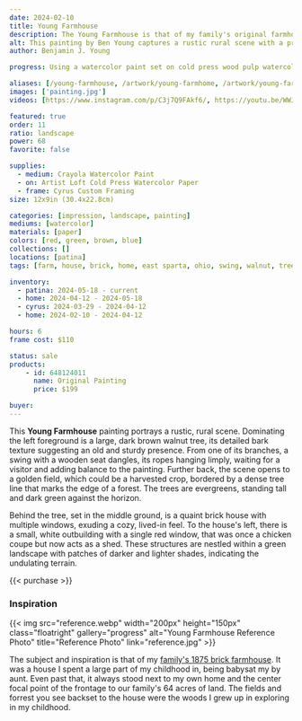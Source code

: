 ```yaml
---
date: 2024-02-10
title: Young Farmhouse
description: The Young Farmhouse is that of my family's original farmhouse I grew up next to, built in 1875. Showcasing the sturdy brickwork in the countryside.
alt: This painting by Ben Young captures a rustic rural scene with a prominent tree and swing in the foreground, and a brick house amidst green fields and trees in the background, evoking a tranquil, pastoral mood.
author: Benjamin J. Young

progress: Using a watercolor paint set on cold press wood pulp watercolor paper. This artwork took forever to do. Similar to Fry's Tree, the progress stretched out and the skills had developed past of when I started. I had to force myself to complete this one.

aliases: [/young-farmhouse, /artwork/young-farmhome, /artwork/young-farm, /artwork/jung-bauernhaus]
images: ['painting.jpg']
videos: [https://www.instagram.com/p/C3j7Q9FAkf6/, https://youtu.be/WWJK-CMWE_Q]

featured: true
order: 11
ratio: landscape
power: 68
favorite: false

supplies:
  - medium: Crayola Watercolor Paint
  - on: Artist Loft Cold Press Watercolor Paper
  - frame: Cyrus Custom Framing
size: 12x9in (30.4x22.8cm)

categories: [impression, landscape, painting]
mediums: [watercolor]
materials: [paper]
colors: [red, green, brown, blue]
collections: []
locations: [patina]
tags: [farm, house, brick, home, east sparta, ohio, swing, walnut, tree, countryside, architecture, building, outdoors, spring, nostalgia]

inventory:
  - patina: 2024-05-18 - current
  - home: 2024-04-12 - 2024-05-18
  - cyrus: 2024-03-29 - 2024-04-12
  - home: 2024-02-10 - 2024-04-12

hours: 6
frame cost: $110

status: sale
products:
    - id: 648124011
      name: Original Painting
      price: $199

buyer: 
---
```


This **Young Farmhouse** painting portrays a rustic, rural scene. Dominating the left foreground is a large, dark brown walnut tree, its detailed bark texture suggesting an old and sturdy presence. From one of its branches, a swing with a wooden seat dangles, its ropes hanging limply, waiting for a visitor and adding balance to the painting. Further back, the scene opens to a golden field, which could be a harvested crop, bordered by a dense tree line that marks the edge of a forest. The trees are evergreens, standing tall and dark green against the horizon.

Behind the tree, set in the middle ground, is a quaint brick house with multiple windows, exuding a cozy, lived-in feel. To the house's left, there is a small, white outbuilding with a single red window, that was once a chicken coupe but now acts as a shed. These structures are nestled within a green landscape with patches of darker and lighter shades, indicating the undulating terrain.

{{< purchase >}}

### Inspiration ###

{{< img src="reference.webp" width="200px" height="150px" class="floatright" gallery="progress" alt="Young Farmhouse Reference Photo" title="Reference Photo" link="reference.jpg" >}}

The subject and inspiration is that of my [family's 1875 brick farmhouse](https://piketownship.net/our-history/). It was a house I spent a large part of my childhood in, being babysat my by aunt. Even past that, it always stood next to my own home and the center focal point of the frontage to our family's 64 acres of land. The fields and forrest you see backset to the house were the woods I grew up in exploring in my childhood.